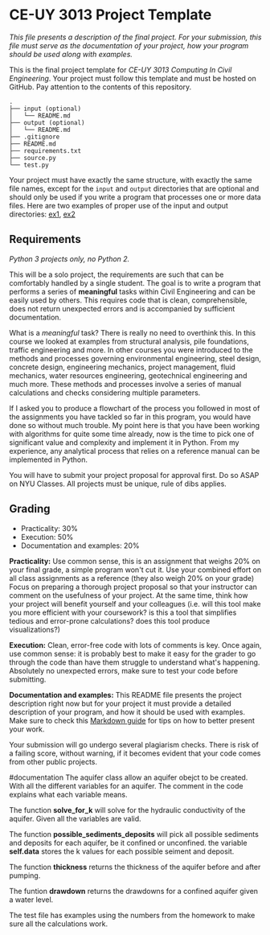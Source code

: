 # CE-UY 3013 Project Template

*This file presents a description of the final project. For your submission,*
*this file must serve as the documentation of your project, how your program*
*should be used along with examples.*

This is the final project template for *CE-UY 3013 Computing In Civil Engineering*.
Your project must follow this template and must be hosted on GitHub. Pay
attention to the contents of this repository.

```
.
├── input (optional)
│   └── README.md
├── output (optional)
│   └── README.md
├── .gitignore
├── README.md
├── requirements.txt
├── source.py
└── test.py
```

Your project must have exactly the same structure, with exactly the same
file names, except for the ``input`` and ``output`` directories that are
optional and should only be used if you write a program that processes
one or more data files. Here are two examples of proper use of the input and
output directories: [ex1](https://github.com/InsightDataScience/Purchase-Analytics), [ex2](https://github.com/InsightDataScience/h1b_statistics)


## Requirements

*Python 3 projects only, no Python 2.*

This will be a solo project, the requirements are such that can be comfortably
handled by a single student. The goal is to write a program that performs a
series of **meaningful** tasks within Civil Engineering and can be easily used
by others. This requires code that is clean, comprehensible, does not return
unexpected errors and is accompanied by sufficient documentation.

What is a *meaningful* task? There is really no need to overthink this. In this
course we looked at examples from structural analysis, pile foundations,
traffic engineering and more. In other courses you were introduced to the
methods and processes governing environmental engineering, steel design, concrete design, engineering mechanics, project management, fluid mechanics, water resources
engineering, geotechnical engineering and much more. These methods and processes
involve a series of manual calculations and checks considering multiple parameters.

If I asked you to produce a flowchart of the process you followed in most of the
assignments you have tackled so far in this program, you would have done so
without much trouble. My point here is that you have been working with algorithms
for quite some time already, now is the time to pick one of significant value and
complexity and implement it in Python. From my experience, any analytical
process that relies on a reference manual can be implemented in Python.

You will have to submit your project proposal for approval first. Do so ASAP on
NYU Classes. All projects must be unique, rule of dibs applies.


## Grading

* Practicality: 30%
* Execution: 50%
* Documentation and examples: 20%

**Practicality:** Use common sense, this is an assignment that weighs 20% on your
final grade, a simple program won't cut it. Use your combined effort on all class
assignments as a reference (they also weigh 20% on your grade) Focus on preparing
a thorough project proposal so that your instructor can comment on the usefulness
of your project. At the same time, think how your project will benefit yourself
and your colleagues (i.e. will this tool make you more efficient with your
coursework? is this a tool that simplifies tedious and error-prone calculations?
does this tool produce visualizations?)

**Execution:** Clean, error-free code with lots of comments is key. Once again,
use common sense: it is probably best to make it easy for the grader to go
through the code than have them struggle to understand what's happening.
Absolutely no unexpected errors, make sure to test your code before submitting.

**Documentation and examples:** This README file presents the project description
right now but for your project it must provide a detailed description of your
program, and how it should be used with examples. Make sure to check this
[Markdown guide](https://guides.github.com/features/mastering-markdown/)
for tips on how to better present your work.


Your submission will go undergo several plagiarism checks. There is risk of a
failing score, without warning, if it becomes evident that your code comes from
other public projects.

#documentation
The aquifer class allow an aquifer obejct to be created. With all the different
variables for an aquifer. The comment in the code explains what each variable means.

The function **solve_for_k** will solve for the hydraulic conductivity of the aquifer.
Given all the variables are valid.

The function **possible_sediments_deposits** will pick all possible sediments and 
deposits for each aquifer, be it confined or unconfined. the variable **self.data**
stores the k values for each possible seiment and deposit.

The function **thickness** returns the thickness of the aquifer before and
after pumping.

The funtion **drawdown** returns the drawdowns for a confined aquifer given a
water level.

The test file has examples using the numbers from the homework to make sure all
the calculations work.

